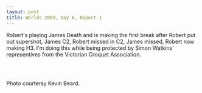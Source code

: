 ```yaml
---
layout: post
title: Worlds 2009, Day 6, Report 1
---
```

<p>Robert's playing James Death and is making the first break after Robert put out supershot, James C2, Robert missed in C2, James missed, Robert now making H3. I'm doing this while being protected by Simon Watkins' representives from the Victorian Croquet Association.</p>
<p>&nbsp;</p>
<p><img src="/image.axd?picture=2009%2f5%2fTim+with+VCA.JPG" alt="" /></p>
<p>Photo courtersy Kevin Beard.</p>

